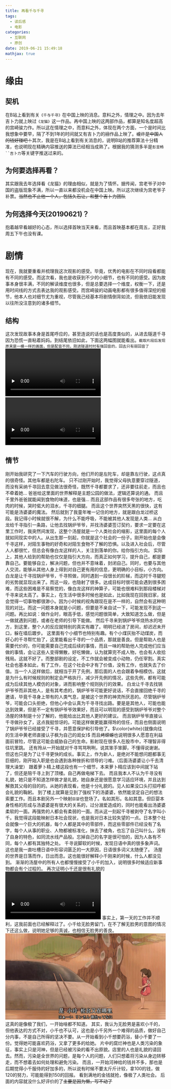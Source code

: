 ```yaml
---
title: 再看千与千寻
tags:
  - 读后感
  - 电影
categories:
  - 互联网
  - 原创
date: 2019-06-21 15:49:18
mathjax: true
---
```

# 缘由
## 契机
在B站上看到有关`《千与千寻》`在中国上映的消息。意料之外，情理之中。因为去年吉卜力就上映过`《龙猫》`这一作品。再中国上映的这两部作品，都算是知名度超高的宫崎骏力作。所以这在情理之中，而意料之外，体现在两个方面，一个是时间比我想象中要早，隔了不到1年的时间就又有吉卜力的~~旧~~作品上映了。~~或许是中国人的钱好赚吧！~~其次，我是在B站上看到有关消息的，说明B站的推荐算法十分精准，也说明现在精确内容推送的算法已经相当成熟了。根据我的猜测多半是`彭昱畅``吉卜力`等关键字推送过来的。
## 为何要选择再看？
其实跟我去年选择看《龙猫》的理由相似，就是为了情怀。据传闻，宫老爷子对中国的盗版现象不满，所以一直以来都没机会在中国上映。所以这次继续为宫老爷子补票。~~当然也不止他一个人，包括久石让，和整个吉卜力团队~~
## 为何选择今天(20190621)？
抱着越早看越好的心态，所以选择首映当天来看，而且首映基本都在周五，正好我周五下午也没有课。
# 剧情
现在，我就要重看并梳理我这次观影的感受。毕竟，优秀的电影在不同时段看都能有不同的感受。而这次看，我也是收获到不少的小细节，也有不同的感受。因为故事本身很丰满，不同的解读维度也很多，但是总要选择一个维度，权衡一下，还是用时间线的方式去表达我的观影感受。而宫崎骏的动画电影都有很多值得深挖的细节，他本人也对细节尤为重视，尽管我己经基本将剧情倒背如流，但我依旧能发现以往所没注意到的诸多细节。
## 结构
这次发现故事本身是首尾呼应的，甚至连说的话也是高度类似的，从进去隧道千寻因为恐慌一直粘着妈妈。到结尾依旧如此，下面这两幅图就能看出。`截取片段后发现原来是一模一样的画面，但是配音不同，刚进隧道时时有强回音的，回去只有弱回音了`
<video id="video001" controls="controls" preload="none" src="/video/001.mp4">
您的浏览器不支持 video 标签。
</video>
<video id="video002" controls="controls" preload="none" src="/video/002.mp4">
您的浏览器不支持 video 标签。
</video>
## 情节
刚开始我研究了一下汽车的行驶方向，他们开的是左陀车，却是靠左行驶，这点真的很奇怪。其他车都是右陀车。
只不过刚开始时，我觉得父母执意要穿过隧道，而没有采纳千寻回去意见做法很奇怪，既然千寻都要求了，还非要往前走，而且也不牵着她...
爸爸给这里面的世界解释是主题公园的做法，逻辑还算说的通。
而且千里外爸爸就能闻到食物的味道，也是强...
而且这部作品有很多夸张的地方，吃肉的时候，哭时偌大的泪水，千寻的细腿。
而且这个世界突然天黑的很快，这有可能是汤婆婆的魔法。
然后就到了我童年唯一记住的地方，就是跟白龙过桥这段。我记得小时候就很不解，为什么不能呼吸，不能被其他人发现是人类...
从白龙给千寻指引一条路，让他去找锅炉爷爷，并找汤婆婆签订契约，要求一定要在这里工作时，我突然间发现，这整个汤屋就是一个人类社会的缩影，这里面的每个人就如同现实中的人。从出生那一刻起，你就是这个社会的一份子。刚开始也是会像千寻这样，对陌生事物的好奇和对陌生食物不了解的恐惧。以及进入社会后，尽管人人都很忙，但总会有像白龙这样的人，关注到落单的你。给你指引方向。
实际上，其他人给到的帮助也仅仅是指引大方向，而真正如何学习，提升自己，都是要靠自己。要能够自立，解决问题，但也并不意味着，封闭自己。同时，也要与其他人交流，能够从其他人身上得到对自己更有用的信息，更明确的小目标，小方向。
白龙是让千寻找锅炉爷爷，千寻照做，同时遇到一段很长的阶梯，而这时千寻腿短的劣势就显现出来了。而这一段，也隐射了很多。达成目标时很可能会遇到很多困难，而这些困难是不易察觉的，像白龙这样的神算子，可能也很难料到那段楼梯对千寻来说太高了。事实上，在生活中很多时候也是如此，比如我现在回我旧家，就会觉得一切事物都很渺小。因为小时候的视角跟现在是不一样的，自然会有这种明现的对比。而这一问题本身就是小问题，但要是不亲自试一下，可能发现不到这一问题。再比如说：做作业时，眼高手低，感觉问题很简单，大致知道怎么做，但是一做就遇到问题，或者在老师的引导下能做。
然后千寻来到锅炉爷爷烧热水的地方，到这里，整个人的反应就特别的真实有趣了。明明已经进了房间，却迟迟未开口，躲在墙后踱步。
这里面有个小细节也特别有趣。有个小煤灰抬不动煤炭，而好心的千寻帮忙抬了，这里能看出千寻的一个品质，那就是善良。但是帮助人也是需要代价的，你可能需要自己完成后续的事情，而且一味的帮助他人完成他们应当做的事情，会让这些人变得懒散，好吃懒做，认为就算完不成人物，也会有人收拾残局。这就不好了。而整部剧的设定，不工作就会被变成小动物，仍任宰割。真实社会也基本如此，有了工作，在这个社会中才有了价值，没有工作，也就失去了价值。当一个人这样做后，就相当于开了先例，那后面的人也会跟着争相模仿。这就是为什么有时候规则的制定会严格执行，减少开先例的情况，这些先例，都有可能成为后续其他人模仿的对象，进而影响整个规则执行的效果。
白龙让千寻去找锅炉爷爷而非其他人，是有其考虑的，锅炉爷爷可能更好说话，不会直接回绝千寻的邀请，毕竟千寻身上带有的人类气息，是被这个世界的神灵所厌恶的。尽管锅炉爷爷，可能会口头拒绝，但他心中会认真为千寻寻找出路。要是是其他人，可能也能达到效果，但是不一定有锅炉爷爷效果好，而且可以明现的感受到锅炉爷爷对整个汤屋的体制是十分了解的，他能给出比其他人更好的建议。
而且锅炉爷爷直接认千寻做孙女了，这点我挺惊讶的。可能这样做更能赢得玲的信任，而且也侧面说明了锅炉爷爷已经接受了千寻，并愿意保护和引导他了。$\color{white}{就像向往的生活中黄老师直接认子枫为自己的闺女}$
而且~~烤蝾螈~~也说明很多人愿意在利益面前冒险，尽管这可能会威胁自己的生命。影射现在很多人在股市中，不理智非得往坑里跳。
还有玲从一开始就对千寻骂骂咧咧，说其笨手笨脚，不懂得说谢谢。但这也只是为了让千寻更快的成长。事实上，作为新人，是绝对不能想问题都事无巨细的，刚开始入职是也会遇到各种挫折和领导的刁难。（后面汤婆婆让小千去清理大澡堂）
跟着萝卜精上楼这段也有一个细节，本来萝卜精应该到中间就下站了，但还是陪千寻上到了顶楼。自己再做电梯下去。
而且我本人不认为千寻没有礼貌，她只是不知道怎样做才是礼貌，她自身还是很愿意学习适应环境，并且达到解救其父母的目的的。从她的表现看，他是十分礼貌的。见人如果没口头打招呼都会礼貌的鞠躬。
到了楼上就算是见到了强权下的汤婆婆，依然能坚定自己的想法索要工作。而且本剧另外一个映射`巨婴`也登场了。名如其形。名如其意。但巨婴本身性格的形成与汤婆婆是有很大的关系的，过分溺爱造成的，同时也能看出汤婆婆柔软的一面。再强势的人都会有柔弱的一面。而从这一刻起千寻被剥夺了名字叫小千。我觉得这段能映射日本社会现状，也是我对日本比较失望的一点。日本整个社会就像一个巨大的机器，每个人都是其中的零部件，而这些零部件已经没有了名字，每个人从事的职业、人物都被标准化，抹去了棱角，也忘了自己叫什么，没有了自身的特色，如同流水线产品般。忘掉自己的名字是很可怕的，因为人各有不同，每个人都有其独特之处。
千寻说脚软的时候，发现日语中真的很多象声词。这也是我一直吐槽日语中形容词匮乏的一大原因，日语很多词义太随便了。
汤屋的世界是日落而作，日出而息。这也能很好解释小千刚来的时候，什么人都没见到。
渐渐的汤屋中的所有人也都慢慢接受了小千的加入，说明很多时候适应新事物都会有个过程的。
再次证明小千还是很有礼貌的
<video id="video001" controls="controls" preload="none" src="/video/003.mp4">
您的浏览器不支持 video 标签。
</video>
事实上，第一天的工作并不顺利，这我前面也已经解释过了。小千给无脸男留门，在不了解无脸男的意图的情况下还这么做，说明她足够的真诚，也相信无脸男的善良。
![](/images/再看千与千寻/001.png)
这真的是像极了我们，一开始啥都不知道。
其实，我认为无脸男是喜欢小千的，但他表达的方式不对，小千也不认可，这也是小千另外一个难得的品质，做好自己分内事，不是自己所得的坚决不要。从一开始看到小千想要药浴，替小千要了一份。觉得她可能喜欢药浴，又拿了更多的给她。 
片中的腐烂神也是人类污染的象征，事实上只是河神，但是已经被污染的看不出原貌。店里的人也是礼貌的请回去。然而，污染是全世界的问题，是每个人的问题，人们只想着将污染从身边转移走，而不想着去如何处理和避免污染。
而且，一开始河神给的钱并不多，那也是后期觉得小千服侍的好加多的，所以说有时候不要太斤斤计较，拿100的钱，做120的努力，可能能得到150的回报。
看到满地的金钱就抢，像极了人类社会。
后面的内容就没什么好评价的了~~主要是因为懒，写不动了~~
